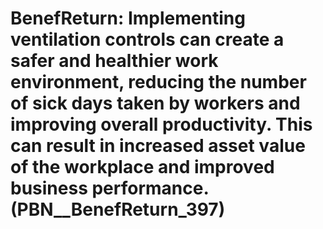 # BenefReturn: __Implementing ventilation controls can create a safer and healthier work environment, reducing the number of sick days taken by workers and improving overall productivity. This can result in increased asset value of the workplace and improved business performance.__ (PBN__BenefReturn_397)

